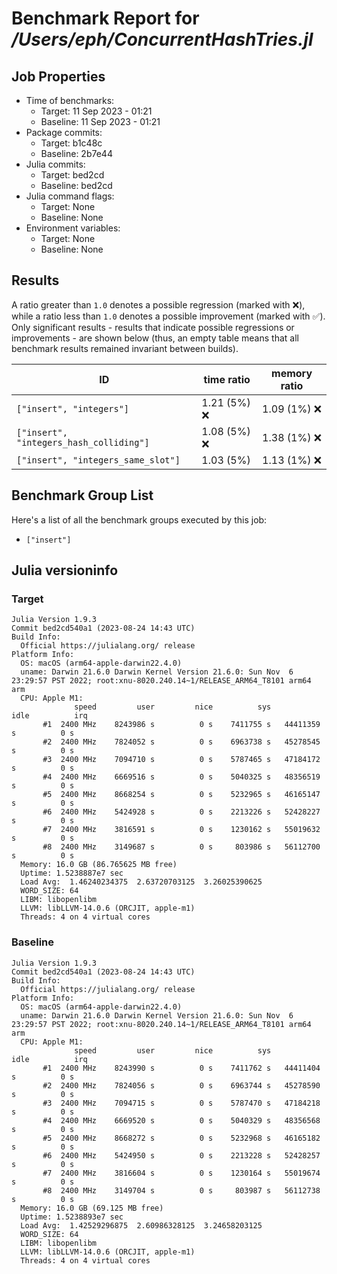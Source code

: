 # Benchmark Report for */Users/eph/ConcurrentHashTries.jl*

## Job Properties
* Time of benchmarks:
    - Target: 11 Sep 2023 - 01:21
    - Baseline: 11 Sep 2023 - 01:21
* Package commits:
    - Target: b1c48c
    - Baseline: 2b7e44
* Julia commits:
    - Target: bed2cd
    - Baseline: bed2cd
* Julia command flags:
    - Target: None
    - Baseline: None
* Environment variables:
    - Target: None
    - Baseline: None

## Results
A ratio greater than `1.0` denotes a possible regression (marked with :x:), while a ratio less
than `1.0` denotes a possible improvement (marked with :white_check_mark:). Only significant results - results
that indicate possible regressions or improvements - are shown below (thus, an empty table means that all
benchmark results remained invariant between builds).

| ID                                      | time ratio    | memory ratio  |
|-----------------------------------------|---------------|---------------|
| `["insert", "integers"]`                | 1.21 (5%) :x: | 1.09 (1%) :x: |
| `["insert", "integers_hash_colliding"]` | 1.08 (5%) :x: | 1.38 (1%) :x: |
| `["insert", "integers_same_slot"]`      |    1.03 (5%)  | 1.13 (1%) :x: |

## Benchmark Group List
Here's a list of all the benchmark groups executed by this job:

- `["insert"]`

## Julia versioninfo

### Target
```
Julia Version 1.9.3
Commit bed2cd540a1 (2023-08-24 14:43 UTC)
Build Info:
  Official https://julialang.org/ release
Platform Info:
  OS: macOS (arm64-apple-darwin22.4.0)
  uname: Darwin 21.6.0 Darwin Kernel Version 21.6.0: Sun Nov  6 23:29:57 PST 2022; root:xnu-8020.240.14~1/RELEASE_ARM64_T8101 arm64 arm
  CPU: Apple M1: 
              speed         user         nice          sys         idle          irq
       #1  2400 MHz    8243986 s          0 s    7411755 s   44411359 s          0 s
       #2  2400 MHz    7824052 s          0 s    6963738 s   45278545 s          0 s
       #3  2400 MHz    7094710 s          0 s    5787465 s   47184172 s          0 s
       #4  2400 MHz    6669516 s          0 s    5040325 s   48356519 s          0 s
       #5  2400 MHz    8668254 s          0 s    5232965 s   46165147 s          0 s
       #6  2400 MHz    5424928 s          0 s    2213226 s   52428227 s          0 s
       #7  2400 MHz    3816591 s          0 s    1230162 s   55019632 s          0 s
       #8  2400 MHz    3149687 s          0 s     803986 s   56112700 s          0 s
  Memory: 16.0 GB (86.765625 MB free)
  Uptime: 1.5238887e7 sec
  Load Avg:  1.46240234375  2.63720703125  3.26025390625
  WORD_SIZE: 64
  LIBM: libopenlibm
  LLVM: libLLVM-14.0.6 (ORCJIT, apple-m1)
  Threads: 4 on 4 virtual cores
```

### Baseline
```
Julia Version 1.9.3
Commit bed2cd540a1 (2023-08-24 14:43 UTC)
Build Info:
  Official https://julialang.org/ release
Platform Info:
  OS: macOS (arm64-apple-darwin22.4.0)
  uname: Darwin 21.6.0 Darwin Kernel Version 21.6.0: Sun Nov  6 23:29:57 PST 2022; root:xnu-8020.240.14~1/RELEASE_ARM64_T8101 arm64 arm
  CPU: Apple M1: 
              speed         user         nice          sys         idle          irq
       #1  2400 MHz    8243990 s          0 s    7411762 s   44411404 s          0 s
       #2  2400 MHz    7824056 s          0 s    6963744 s   45278590 s          0 s
       #3  2400 MHz    7094715 s          0 s    5787470 s   47184218 s          0 s
       #4  2400 MHz    6669520 s          0 s    5040329 s   48356568 s          0 s
       #5  2400 MHz    8668272 s          0 s    5232968 s   46165182 s          0 s
       #6  2400 MHz    5424950 s          0 s    2213228 s   52428257 s          0 s
       #7  2400 MHz    3816604 s          0 s    1230164 s   55019674 s          0 s
       #8  2400 MHz    3149704 s          0 s     803987 s   56112738 s          0 s
  Memory: 16.0 GB (69.125 MB free)
  Uptime: 1.5238893e7 sec
  Load Avg:  1.42529296875  2.60986328125  3.24658203125
  WORD_SIZE: 64
  LIBM: libopenlibm
  LLVM: libLLVM-14.0.6 (ORCJIT, apple-m1)
  Threads: 4 on 4 virtual cores
```